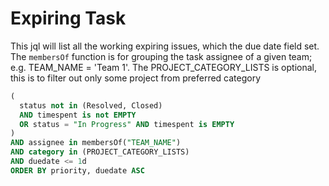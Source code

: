 # Expiring Task
This jql will list all the working expiring issues, which the due date field set.
The `membersOf` function is for grouping the task assignee of a given team; e.g. TEAM_NAME = 'Team 1'.
The PROJECT_CATEGORY_LISTS is optional, this is to filter out only some project from preferred category
```sql
(
  status not in (Resolved, Closed)  
  AND timespent is not EMPTY 
  OR status = "In Progress" AND timespent is EMPTY
)
AND assignee in membersOf("TEAM_NAME") 
AND category in (PROJECT_CATEGORY_LISTS) 
AND duedate <= 1d
ORDER BY priority, duedate ASC
```
